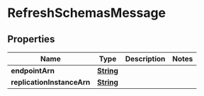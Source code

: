 

# RefreshSchemasMessage

<p/>

## Properties

| Name | Type | Description | Notes |
|------------ | ------------- | ------------- | -------------|
|**endpointArn** | [**String**](String.md) |  |  |
|**replicationInstanceArn** | [**String**](String.md) |  |  |



